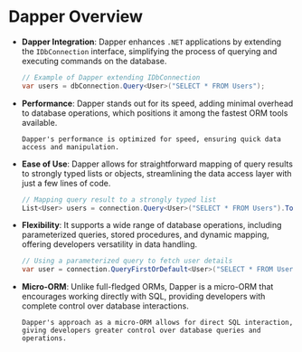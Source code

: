 # Dapper Overview

- **Dapper Integration**: Dapper enhances `.NET` applications by extending the `IDbConnection` interface, simplifying the process of querying and executing commands on the database.

    ```csharp
    // Example of Dapper extending IDbConnection
    var users = dbConnection.Query<User>("SELECT * FROM Users");
    ```

- **Performance**: Dapper stands out for its speed, adding minimal overhead to database operations, which positions it among the fastest ORM tools available.

    ```plaintext
    Dapper's performance is optimized for speed, ensuring quick data access and manipulation.
    ```

- **Ease of Use**: Dapper allows for straightforward mapping of query results to strongly typed lists or objects, streamlining the data access layer with just a few lines of code.

    ```csharp
    // Mapping query result to a strongly typed list
    List<User> users = connection.Query<User>("SELECT * FROM Users").ToList();
    ```

- **Flexibility**: It supports a wide range of database operations, including parameterized queries, stored procedures, and dynamic mapping, offering developers versatility in data handling.

    ```csharp
    // Using a parameterized query to fetch user details
    var user = connection.QueryFirstOrDefault<User>("SELECT * FROM Users WHERE Id = @Id", new { Id = userId });
    ```

- **Micro-ORM**: Unlike full-fledged ORMs, Dapper is a micro-ORM that encourages working directly with SQL, providing developers with complete control over database interactions.

    ```plaintext
    Dapper's approach as a micro-ORM allows for direct SQL interaction, giving developers greater control over database queries and operations.
    ```
